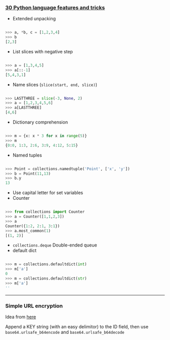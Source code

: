 <!-- 
.. link: 
.. description: 
.. tags: Code,  Weekly
.. date: 2014/03/20 19:52:36
.. title: Weekly 20140323
.. slug: week-20140323
-->

### [30 Python language features and tricks](http://sahandsaba.com/thirty-python-language-features-and-tricks-you-may-not-know.html)

* Extended unpacking

```python

>>> a, *b, c = [1,2,3,4]
>>> b
[2,3]

```

* List slices with negative step

```python

>>> a = [1,3,4,5]
>>> a[::-1]
[5,4,3,1]

```

* Name slices (`slice(start, end, slice)`)

```python

>>> LASTTHREE = slice(-3, None, 2)
>>> a = [1,2,3,4,5,6]
>>> a[LASTTHREE]
[4,6]

```

* Dictionary comprehension

```python

>>> m = {x: x * 3 for x in range(5)}
>>> m
{0:0, 1:3, 2:6, 3:9, 4:12, 5:15}
```

* Named tuples

```python

>>> Point = collections.namedtuple('Point', ['x', 'y'])
>>> b = Point(11,13)
>>> b.y
13

```

* Use capital letter for set variables
* Counter

```python

>>> from collections import Counter
>>> a = Counter([1,1,2,3])
>>> a
Counter({1:2, 2:1, 3:1})
>>> a.most_common(1)
[(1, 2)]

```

* `collections.deque` Double-ended queue
* default dict

```python

>>> m = collections.defaultdict(int)
>>> m['a']
0
>>> m = collections.defaultdict(str)
>>> m['a']
''

```

- - -

### Simple URL encryption

Idea from [here](http://stackoverflow.com/questions/4431922/link-encryption-with-django-and-python)

Append a KEY string (with an easy delimitor) to the ID field, then use `base64.urlsafe_b64encode` and `base64.urlsafe_b64decode`
